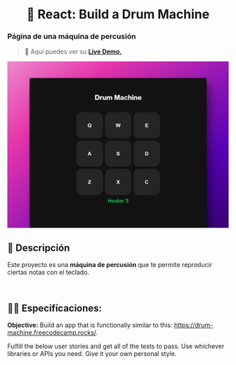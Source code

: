 <div align='center'>

# 🎵 React: Build a Drum Machine

</div>

### Página de una máquina de percusión

> 🧩 Aquí puedes ver su [**Live Demo.**](https://drum-machine-abrahamgalue.netlify.app/)

![vista-previa](public/preview/01-page-preview.jpg)

## 🚀 Descripción

Este proyecto es una **máquina de percusión** que te permite reproducir ciertas notas con el teclado.

<br>

## 🧞‍♂️ Especifícaciones:

**Objective:** Build an app that is functionally similar to this: https://drum-machine.freecodecamp.rocks/.

Fulfill the below user stories and get all of the tests to pass. Use whichever libraries or APIs you need. Give it your own personal style.
